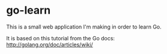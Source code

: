 # go-learn

This is a small web application I'm making in
order to learn Go.

It is based on this tutorial
from the Go docs: http://golang.org/doc/articles/wiki/
